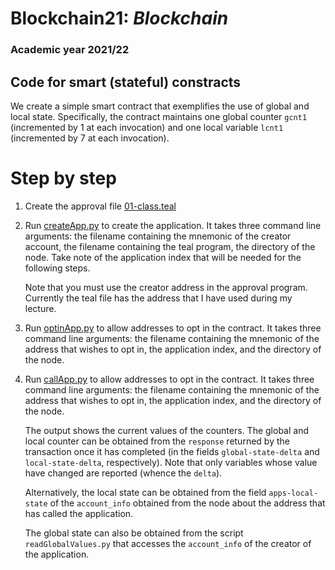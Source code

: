 # Blockchain21: *Blockchain* #
### Academic year 2021/22 ###

## Code for smart (stateful) constracts ##

We create a simple smart contract that exemplifies the use of global and local state.
Specifically, the contract maintains one global counter ```gcnt1``` (incremented by 1 at each invocation)
and one local variable ```lcnt1``` (incremented by 7 at each invocation).

# Step by step #

1. Create the approval file [01-class.teal](01-class.teal)
2. Run [createApp.py](createApp.py) to create the application.
    It takes three command line arguments: the filename containing the mnemonic of the creator account,
        the filename containing the teal program, the directory of the node.
    Take note of the application index that will be needed for the following steps.

    Note that you must use the creator address in the approval program. Currently the teal file  has the address
    that I have used during my lecture.

2. Run [optinApp.py](optinApp.py) to allow addresses to opt in the contract. 
    It takes three command line arguments: the filename containing the mnemonic of the address
    that wishes to opt in, the application index, and the directory of the node.
    
3. Run [callApp.py](callApp.py) to allow addresses to opt in the contract. 
    It takes three command line arguments: the filename containing the mnemonic of the address
    that wishes to opt in, the application index, and the directory of the node.
    
    The output shows the current values of the counters.
    The global and local counter can be obtained from the ```response``` returned by the transaction once it 
    has completed (in the fields ```global-state-delta``` and ```local-state-delta```, respectively).
    Note that only variables whose value have changed are reported (whence the ```delta```).

    Alternatively, the local state can be obtained from the field ```apps-local-state``` of the 
    ```account_info``` obtained from the node about the address that has called the application.

    The global state can also be obtained from the script ```readGlobalValues.py``` that accesses 
    the ```account_info``` of the creator of the application.
